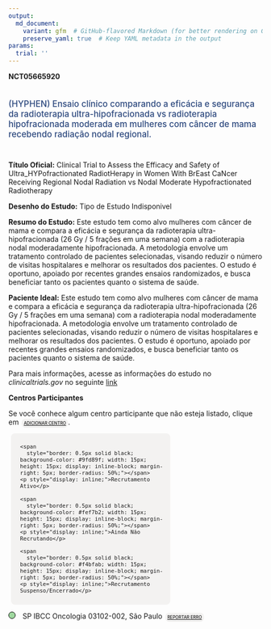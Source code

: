 ```yaml
---
output: 
  md_document:
    variant: gfm  # GitHub-flavored Markdown (for better rendering on GitHub)
    preserve_yaml: true  # Keep YAML metadata in the output
params:
  trial: ''
---
```


**NCT05665920**

<div style="padding: 5px 5px 5px 0px; font-size: 1.20em; font-weight: 500; color: #2E4A7F; text-align: left; margin-bottom: 20px">

(HYPHEN) Ensaio clínico comparando a eficácia e segurança da
radioterapia ultra-hipofracionada vs radioterapia hipofracionada
moderada em mulheres com câncer de mama recebendo radiação nodal
regional.

</div>

**Título Oficial:** Clinical Trial to Assess the Efficacy and Safety of
Ultra_HYPofractionated RadiotHerapy in Women With BrEast CaNcer
Receiving Regional Nodal Radiation vs Nodal Moderate Hypofractionated
Radiotherapy

**Desenho do Estudo:** Tipo de Estudo Indisponivel

**Resumo do Estudo:** Este estudo tem como alvo mulheres com câncer de
mama e compara a eficácia e segurança da radioterapia
ultra-hipofracionada (26 Gy / 5 frações em uma semana) com a
radioterapia nodal moderadamente hipofracionada. A metodologia envolve
um tratamento controlado de pacientes selecionadas, visando reduzir o
número de visitas hospitalares e melhorar os resultados dos pacientes. O
estudo é oportuno, apoiado por recentes grandes ensaios randomizados, e
busca beneficiar tanto os pacientes quanto o sistema de saúde.

**Paciente Ideal:** Este estudo tem como alvo mulheres com câncer de
mama e compara a eficácia e segurança da radioterapia
ultra-hipofracionada (26 Gy / 5 frações em uma semana) com a
radioterapia nodal moderadamente hipofracionada. A metodologia envolve
um tratamento controlado de pacientes selecionadas, visando reduzir o
número de visitas hospitalares e melhorar os resultados dos pacientes. O
estudo é oportuno, apoiado por recentes grandes ensaios randomizados, e
busca beneficiar tanto os pacientes quanto o sistema de saúde.

Para mais informações, acesse as informações do estudo no
*clinicaltrials.gov* no seguinte
[link](https://clinicaltrials.gov/ct2/show/NCT05665920)

**Centros Participantes**

Se você conhece algum centro participante que não esteja listado, clique
em
<span style="color: #2E4A7F; margin-left: 2px; padding: 4px; background-color: #f3f2f1; border-radius: 8px; font-weight: 500; font-size: 0.6em"><a
href="https://flazar.shinyapps.io/formsapp?study_nct_id=NCT05665920&amp;location_id=N%2FA&amp;location_full_name=N%2FA&amp;form_type=Adicionar%20Centro"
target="_blank">ADICIONAR CENTRO</a></span>.

<div style="margin-bottom: 8px; margin-left: 5px; padding: 8px; max-width: 300px; background-color: #f3f2f1; border-radius: 8px; font-size: 0.9em">

<div style="margin-left: 10px;">

    <span 
      style="border: 0.5px solid black; background-color: #9fd89f; width: 15px; height: 15px; display: inline-block; margin-right: 5px; border-radius: 50%;"></span>
    <p style="display: inline;">Recrutamento Ativo</p>

</div>

<div style="margin-left: 10px;">

    <span 
      style="border: 0.5px solid black; background-color: #fef7b2; width: 15px; height: 15px; display: inline-block; margin-right: 5px; border-radius: 50%;"></span>
    <p style="display: inline;">Ainda Não Recrutando</p>

</div>

<div style="margin-left: 10px;">

    <span 
      style="border: 0.5px solid black; background-color: #f4bfab; width: 15px; height: 15px; display: inline-block; margin-right: 5px; border-radius: 50%;"></span>
    <p style="display: inline;">Recrutamento Suspenso/Encerrado</p>

</div>

</div>

<div style="margin: 0px;">

<span style="border: 0.5px solid black; display: inline-block; width: 12px; height: 12px; border-radius: 50%; margin-right: 10px; padding-bottom: 0px; background-color: #9fd89f;"></span>
SP IBCC Oncologia 03102-002, São Paulo
<span style="color: #2E4A7F; margin-left: 2px; padding: 4px; background-color: #f3f2f1; border-radius: 8px; font-weight: 500; font-size: 0.6em"><a
href="https://flazar.shinyapps.io/formsapp?study_nct_id=NCT05665920&amp;location_id=IBCCONCOLOGIASAOPAULOSP03102002BRAZIL&amp;location_full_name=IBCC%20Oncologia%2C%2003102-002%2C%20S%C3%A3o%20Paulo&amp;form_type=Reportar%20Erro"
target="_blank">REPORTAR ERRO</a></span>

</div>
